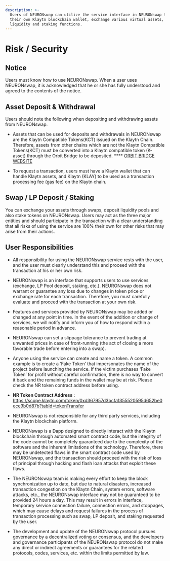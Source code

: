 ```yaml
---
description: >-
  Users of NEURONswap can utilize the service interface in NEURONswap through
  their own Klaytn blockchain wallet, exchange various virtual assets, supply
  liquidity and staking functions.
---
```


# Risk / Security

## **Notice**

Users must know how to use NEURONswap. When a user uses NEURONswap, it is acknowledged that he or she has fully understood and agreed to the contents of the notice.

## **Asset Deposit & Withdrawal**

Users should note the following when depositing and withdrawing assets from NEURONswap.

* Assets that can be used for deposits and withdrawals in NEURONswap are the Klaytn Compatible Tokens(KCT) issued on the Klaytn Chain. Therefore, assets from other chains which are not the Klaytn Compatible Tokens(KCT) must be converted into a Klaytn compatible token (K-asset) through the Orbit Bridge to be deposited. **** [ORBIT BRIDGE WEBSITE​](https://bridge.orbitchain.io)



* ​To request a transaction, users must have a Klaytn wallet that can handle Klaytn assets, and Klaytn (KLAY) to be used as a transaction processing fee (gas fee) on the Klaytn chain.

## Swap / LP Deposit / Staking

You can exchange your assets through swaps, deposit liquidity pools and also stake tokens on NEURONswap. Users may act as the three major entities and should participate in the transaction with a clear understanding that all risks of using the service are 100% their own for other risks that may arise from their actions.

## **User Responsibilities**

* All responsibility for using the NEURONswap service rests with the user, and the user must clearly understand this and proceed with the transaction at his or her own risk.&#x20;



* NEURONswap is an interface that supports users to use services (exchange, LP Pool deposit, staking, etc.). NEURONswap does not warrant or guarantee any loss due to changes in token price or exchange rate for each transaction. Therefore, you must carefully evaluate and proceed with the transaction at your own risk.&#x20;



* Features and services provided by NEURONswap may be added or changed at any point in time. In the event of the addition or change of services, we will notify and inform you of how to respond within a reasonable period in advance.



* NEURONswap can set a slippage tolerance to prevent trading at unwanted prices in case of front-running (the act of closing a more favorable trade before entering into a swap).



* Anyone using the service can create and name a token. A common example is to create a ‘Fake Token’ that impersonates the name of the project before launching the service. If the victim purchases ‘Fake Token’ for profit without careful confirmation, there is no way to convert it back and the remaining funds in the wallet may be at risk. Please check the NR token contract address before using.
* **NR Token Contract Address :** [https://scope.klaytn.com/token/0xd367957d3bcfa1355520595d652be0ece9b0d87b?tabId=tokenTransfer​ ​](https://scope.klaytn.com/token/0xd367957d3bcfa1355520595d652be0ece9b0d87b?tabId=tokenTransfer)



* NEURONswap is not responsible for any third party services, including the Klaytn blockchain platform.



* NEURONswap is a Dapp designed to directly interact with the Klaytn blockchain through automated smart contract code, but the integrity of the code cannot be completely guaranteed due to the complexity of the software and the inherent limitations of the technology. Therefore, there may be undetected flaws in the smart contract code used by NEURONswap, and the transaction should proceed with the risk of loss of principal through hacking and flash loan attacks that exploit these flaws.



* The NEURONswap team is making every effort to keep the block synchronization up to date, but due to natural disasters, increased transaction congestion on the Klaytn Chain, system errors, software attacks, etc., the NEURONswap interface may not be guaranteed to be provided 24 hours a day. This may result in errors in interface, temporary service connection failure, connection errors, and stoppages, which may cause delays and request failures in the process of transaction processing such as swap, LP deposit, and staking requested by the user.&#x20;



* The development and update of the NEURONswap protocol pursues governance by a decentralized voting or consensus, and the developers and governance participants of the NEURONswap protocol do not make any direct or indirect agreements or guarantees for the related protocols, codes, services, etc. within the limits permitted by law.
